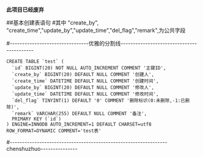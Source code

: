 
**此项目已经废弃**
	
##基本创建表语句
#其中 "create_by", "create_time","update_by","update_time","del_flag","remark",为公共字段


#--------------------------------优雅的分割线------------------------------------------
~~~
CREATE TABLE `test` (
  `id` BIGINT(20) NOT NULL AUTO_INCREMENT COMMENT '主键ID',
  `create_by` BIGINT(20) DEFAULT NULL COMMENT '创建人',
  `create_time` DATETIME DEFAULT NULL COMMENT '创建时间',
  `update_by` BIGINT(20) DEFAULT NULL COMMENT '修改人',
  `update_time` DATETIME DEFAULT NULL COMMENT '修改时间',
  `del_flag` TINYINT(1) DEFAULT '0' COMMENT '删除标识(0:未删除,-1:已删除)',
  `remark` VARCHAR(255) DEFAULT NULL COMMENT '备注',
  PRIMARY KEY (`id`)
) ENGINE=INNODB AUTO_INCREMENT=1 DEFAULT CHARSET=utf8 ROW_FORMAT=DYNAMIC COMMENT='test表'
~~~
#----------------------------------------------------------------chenshuzhuo---------------



